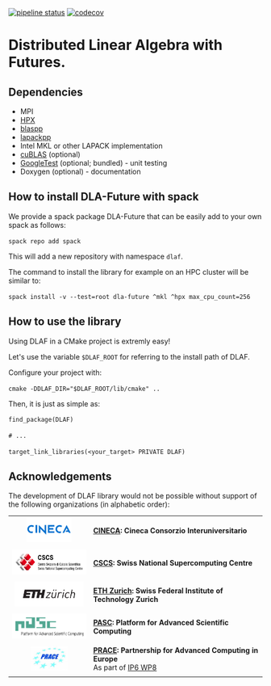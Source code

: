 [![pipeline status](https://gitlab.com/cscs-ci/eth-cscs/DLA-Future/badges/master/pipeline.svg)](https://gitlab.com/cscs-ci/eth-cscs/DLA-Future/-/commits/master) [![codecov](https://codecov.io/gl/cscs-ci:eth-cscs/DLA-Future/branch/master/graph/badge.svg)](https://codecov.io/gl/cscs-ci:eth-cscs/DLA-Future)

# Distributed Linear Algebra with Futures.

## Dependencies

- MPI
- [HPX](https://github.com/STEllAR-GROUP/hpx)
- [blaspp](https://bitbucket.org/icl/blaspp/src/default/)
- [lapackpp](https://bitbucket.org/icl/lapackpp/src/default/)
- Intel MKL or other LAPACK implementation
- [cuBLAS](https://developer.nvidia.com/cublas) (optional)
- [GoogleTest](https://github.com/google/googletest) (optional; bundled) - unit testing
- Doxygen (optional) - documentation

## How to install DLA-Future with spack

We provide a spack package DLA-Future that can be easily add to your own spack as follows:

`spack repo add spack`

This will add a new repository with namespace `dlaf`.

The command to install the library for example on an HPC cluster will be similar to:

`spack install -v --test=root dla-future ^mkl ^hpx max_cpu_count=256`


## How to use the library

Using DLAF in a CMake project is extremly easy!

Let's use the variable `$DLAF_ROOT` for referring to the install path of DLAF.

Configure your project with:

`cmake -DDLAF_DIR="$DLAF_ROOT/lib/cmake" ..`

Then, it is just as simple as:

```
find_package(DLAF)

# ...

target_link_libraries(<your_target> PRIVATE DLAF)
```

## Acknowledgements

The development of DLAF library would not be possible without support of the following organizations (in alphabetic order):

|||
:---:|:---
<img height="50" src="./doc/images/logo-cineca.png"> | [**CINECA**](https://www.cineca.it/en)**: Cineca Consorzio Interuniversitario**
|||
<img height="50" src="./doc/images/logo-cscs.jpg"> | [**CSCS**](https://www.cscs.ch)**: Swiss National Supercomputing Centre**
|||
<img height="50" src="./doc/images/logo-eth.svg"> | [**ETH Zurich**](https://ethz.ch/en.html)**: Swiss Federal Institute of Technology Zurich**
|||
<img height="50" src="./doc/images/logo-pasc.png"> | [**PASC**](https://www.pasc-ch.org/)**: Platform for Advanced Scientific Computing**
|||
<img height="50" src="./doc/images/logo-prace.jpg"> | [**PRACE**](https://prace-ri.eu/)**: Partnership for Advanced Computing in Europe**<br/>As part of [IP6 WP8](https://prace-ri.eu/about/ip-projects/#PRACE6IP)
|||
